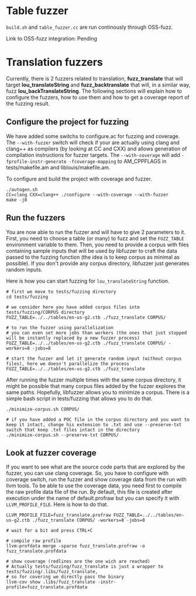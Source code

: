 # Table fuzzer

`build.sh` and `table_fuzzer.cc` are run continously through OSS-fuzz.

Link to OSS-fuzz integration: Pending

# Translation fuzzers

Currently, there is 2 fuzzers related to translation, **fuzz_translate** that will target **lou_translateString** and **fuzz_backtranslate** that will, in a similar way, fuzz **lou_backTranslateString**. The following sections will explain how to configure the fuzzers, how to use them and how to get a coverage report of the fuzzing result. 

## Configure the project for fuzzing

We have added some switchs to configure.ac for fuzzing and coverage. The `--with-fuzzer` switch will check if your are actually using clang and clang++ as compilers (by looking at CC and CXX) and allows generation of compilation instructions for fuzzer targets. The `--with-coverage` will add `-fprofile-instr-generate -fcoverage-mapping` to AM_CPPFLAGS in tests/makefile.am and liblouis/makefile.am.

To configure and build the project with coverage and fuzzer.
```
./autogen.sh
CC=clang CXX=clang++ ./configure --with-coverage --with-fuzzer
make -j8
```

## Run the fuzzers

You are now able to run the fuzzer and will have to give 2 parameters to it. First, you need to choose a table (or many) to fuzz and set the `FUZZ_TABLE` environment variable to them. Then, you need to provide a corpus with files containing sample inputs that will be used by libfuzzer to craft the data passed to the fuzzing function (the idea is to keep corpus as minimal as possible). If you don't provide any corpus directory, libfuzzer just generates random inputs.

Here is how you can start fuzzing for `lou_translateString` function.
```
# first we move to tests/fuzzing directory
cd tests/fuzzing

# we consider here you have added corpus files into tests/fuzzing/CORPUS directory
FUZZ_TABLE=../../tables/en-us-g2.ctb ./fuzz_translate CORPUS/

# to run the fuzzer using parallelization
# you can even set more jobs than workers (the ones that just stopped will be instantly replaced by a new fuzzer process)
FUZZ_TABLE=../../tables/en-us-g2.ctb ./fuzz_translate CORPUS/ -workers=8 -jobs=8

# start the fuzzer and let it generate random input (without corpus files), here we doesn't parallelize the process
FUZZ_TABLE=../../tables/en-us-g2.ctb ./fuzz_translate 

```

After running the fuzzer multiple times with the same corpus directory, it might be possible that many corpus files added by the fuzzer explores the same paths. Hopefully, libfuzzer allows you to minimize a corpus. There is a simple bash script in tests/fuzzing that allows you to do that.
```
./minimize-corpus.sh CORPUS/

# if you have added a POC file in the corpus directory and you want to keep it intact, change his extension to .txt and use --preserve-txt switch that keep .txt files intact in the directory
./minimize-corpus.sh --preserve-txt CORPUS/
```

## Look at fuzzer coverage

If you want to see what are the source code parts that are explored by the fuzzer, you can use clang coverage. So, you have to configure with coverage switch, run the fuzzer and show coverage data from the run with llvm tools. 
To be able to use the coverage data, you need first to compile the raw profile data file of the run. By default, this file is created after execution under the name of default.profraw but you can specify it with `LLVM_PROFILE_FILE`.
Here is how to do that.
```
LLVM_PROFILE_FILE=fuzz_translate.profraw FUZZ_TABLE=../../tables/en-us-g2.ctb ./fuzz_translate CORPUS/ -workers=8 -jobs=8

# wait for a bit and press CTRL+C

# compile raw profile
llvm-profdata merge -sparse fuzz_translate.profraw -o fuzz_translate.profdata

# show coverage (redlines are the one wich are reached)
# Actually tests/fuzzing/fuzz_translate is just a wrapper to tests/fuzzing/.libs/fuzz_translate, 
# so for covering we directly pass the binary
llvm-cov show .libs/fuzz_translate -instr-profile=fuzz_translate.profdata

```
